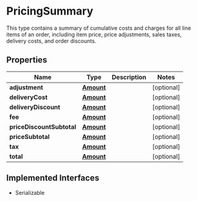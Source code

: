 

# PricingSummary

This type contains a summary of cumulative costs and charges for all line items of an order, including item price, price adjustments, sales taxes, delivery costs, and order discounts.
## Properties

Name | Type | Description | Notes
------------ | ------------- | ------------- | -------------
**adjustment** | [**Amount**](Amount.md) |  |  [optional]
**deliveryCost** | [**Amount**](Amount.md) |  |  [optional]
**deliveryDiscount** | [**Amount**](Amount.md) |  |  [optional]
**fee** | [**Amount**](Amount.md) |  |  [optional]
**priceDiscountSubtotal** | [**Amount**](Amount.md) |  |  [optional]
**priceSubtotal** | [**Amount**](Amount.md) |  |  [optional]
**tax** | [**Amount**](Amount.md) |  |  [optional]
**total** | [**Amount**](Amount.md) |  |  [optional]


## Implemented Interfaces

* Serializable


